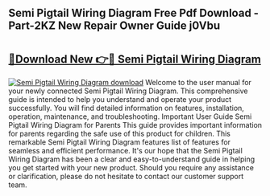 ## Semi Pigtail Wiring Diagram Free Pdf Download - Part-2KZ New Repair Owner Guide j0Vbu

# <h2><a href="http://dfq202.blite.top/?on=Semi+Pigtail+Wiring+Diagram">🔗Download New 👉🔴 Semi Pigtail Wiring Diagram</a></h2>

[![Semi Pigtail Wiring Diagram download](https://i.imgur.com/lujVjoI.png)](http://dfq202.blite.top/?on=Semi+Pigtail+Wiring+Diagram)
Welcome to the user manual for your newly connected Semi Pigtail Wiring Diagram. This comprehensive guide is intended to help you understand and operate your product successfully. You will find detailed information on features, installation, operation, maintenance, and troubleshooting. Important User Guide Semi Pigtail Wiring Diagram for Parents This guide provides important information for parents regarding the safe use of this product for children. This remarkable Semi Pigtail Wiring Diagram features list of features for seamless and efficient performance. It's our hope that the Semi Pigtail Wiring Diagram has been a clear and easy-to-understand guide in helping you get started with your new product. Should you require any assistance or clarification, please do not hesitate to contact our customer support team.
